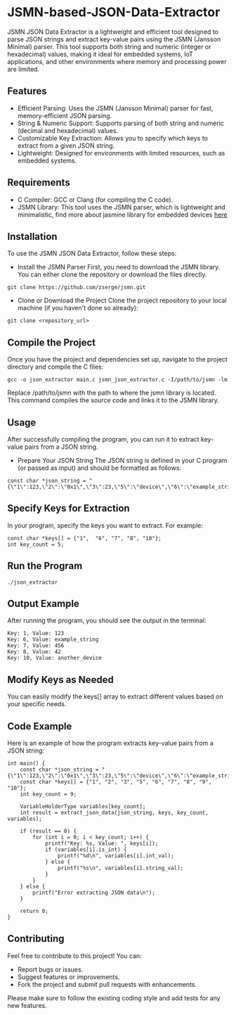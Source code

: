 # JSMN-based-JSON-Data-Extractor
JSMN JSON Data Extractor is a lightweight and efficient tool designed to parse JSON strings and extract key-value pairs using the JSMN (Jansson Minimal) parser. This tool supports both string and numeric (integer or hexadecimal) values, making it ideal for embedded systems, IoT applications, and other environments where memory and processing power are limited.

## Features
- Efficient Parsing: Uses the JSMN (Jansson Minimal) parser for fast, memory-efficient JSON parsing.
- String & Numeric Support: Supports parsing of both string and numeric (decimal and hexadecimal) values.
- Customizable Key Extraction: Allows you to specify which keys to extract from a given JSON string.
- Lightweight: Designed for environments with limited resources, such as embedded systems.
## Requirements
- C Compiler: GCC or Clang (for compiling the C code).
- JSMN Library: This tool uses the JSMN parser, which is lightweight and minimalistic, find more about jasmine library for embedded devices [here](https://zserge.com/jsmn/)

## Installation
To use the JSMN JSON Data Extractor, follow these steps:

- Install the JSMN Parser
First, you need to download the JSMN library. You can either clone the repository or download the files directly.
```
git clone https://github.com/zserge/jsmn.git
```
- Clone or Download the Project
Clone the project repository to your local machine (if you haven't done so already):
```
git clone <repository_url>
```
## Compile the Project
Once you have the project and dependencies set up, navigate to the project directory and compile the C files:
```
gcc -o json_extractor main.c jsmn_json_extractor.c -I/path/to/jsmn -lm
```
Replace /path/to/jsmn with the path to where the jsmn library is located. This command compiles the source code and links it to the JSMN library.

## Usage
After successfully compiling the program, you can run it to extract key-value pairs from a JSON string.

- Prepare Your JSON String
The JSON string is defined in your C program (or passed as input) and should be formatted as follows:
```
const char *json_string = "{\"1\":123,\"2\":\"0x1\",\"3\":23,\"5\":\"device\",\"6\":\"example_string\",\"7\":456,\"8\":\"0x2A\",\"9\":789,\"10\":\"another_device\"}";
```
## Specify Keys for Extraction
In your program, specify the keys you want to extract. For example:
```
const char *keys[] = {"1",  "6", "7", "8", "10"};
int key_count = 5;
```
## Run the Program
```
./json_extractor
```
## Output Example
After running the program, you should see the output in the terminal:
```
Key: 1, Value: 123
Key: 6, Value: example_string
Key: 7, Value: 456
Key: 8, Value: 42
Key: 10, Value: another_device
```
## Modify Keys as Needed

You can easily modify the keys[] array to extract different values based on your specific needs.

## Code Example
Here is an example of how the program extracts key-value pairs from a JSON string:
```
int main() {
    const char *json_string = "{\"1\":123,\"2\":\"0x1\",\"3\":23,\"5\":\"device\",\"6\":\"example_string\",\"7\":456,\"8\":\"0x2A\",\"9\":789,\"10\":\"another_device\"}";
    const char *keys[] = {"1", "2", "3", "5", "6", "7", "8", "9", "10"};
    int key_count = 9;

    VariableHolderType variables[key_count];
    int result = extract_json_data(json_string, keys, key_count, variables);

    if (result == 0) {
        for (int i = 0; i < key_count; i++) {
            printf("Key: %s, Value: ", keys[i]);
            if (variables[i].is_int) {
                printf("%d\n", variables[i].int_val);
            } else {
                printf("%s\n", variables[i].string_val);
            }
        }
    } else {
        printf("Error extracting JSON data\n");
    }
    
    return 0;
}
```
## Contributing
Feel free to contribute to this project! You can:

- Report bugs or issues.
- Suggest features or improvements.
- Fork the project and submit pull requests with enhancements.

Please make sure to follow the existing coding style and add tests for any new features.

